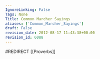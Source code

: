 ```yaml
---
IgnoreLinking: False
Tags: None
Title: Common Marcher Sayings
aliases: ['Common_Marcher_Sayings']
draft: False
revision_date: 2012-08-17 11:43:38+00:00
revision_id: 6088
---
```


#REDIRECT [[Proverbs]]